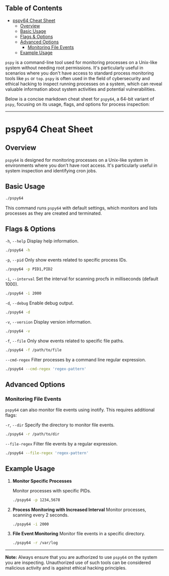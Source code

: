 ## Table of Contents

- [pspy64 Cheat Sheet](#pspy64\cheat\sheet)
  - [Overview](#Overview)
  - [Basic Usage](#Basic\Usage)
  - [Flags & Options](#Flags\&\Options)
  - [Advanced Options](#Advanced\Options)
    - [Monitoring File Events](#Monitoring\File\Events)
  - [Example Usage](#Example\Usage)

`pspy` is a command-line tool used for monitoring processes on a Unix-like system without needing root permissions. It's particularly useful in scenarios where you don't have access to standard process monitoring tools like `ps` or `top`. `pspy` is often used in the field of cybersecurity and ethical hacking to inspect running processes on a system, which can reveal valuable information about system activities and potential vulnerabilities.

Below is a concise markdown cheat sheet for `pspy64`, a 64-bit variant of `pspy`, focusing on its usage, flags, and options for process inspection:

---

# pspy64 Cheat Sheet

## Overview
`pspy64` is designed for monitoring processes on a Unix-like system in environments where you don’t have root access. It's particularly useful in system inspection and identifying cron jobs.

## Basic Usage

```bash
./pspy64
```

This command runs `pspy64` with default settings, which monitors and lists processes as they are created and terminated.

## Flags & Options

 `-h`, `--help`
Display help information.

```bash
./pspy64 -h
```

 `-p`, `--pid`
Only show events related to specific process IDs.

```bash
./pspy64 -p PID1,PID2
```

 `-i`, `--interval`
Set the interval for scanning procfs in milliseconds (default 1000).

```bash
./pspy64 -i 2000
```

 `-d`, `--debug`
Enable debug output.

```bash
./pspy64 -d
```

 `-v`, `--version`
Display version information.

```bash
./pspy64 -v
```

 `-f`, `--file`
Only show events related to specific file paths.

```bash
./pspy64 -f /path/to/file
```

 `--cmd-regex`
Filter processes by a command line regular expression.

```bash
./pspy64 --cmd-regex 'regex-pattern'
```

## Advanced Options

### Monitoring File Events
`pspy64` can also monitor file events using inotify. This requires additional flags:

 `-r`, `--dir`
Specify the directory to monitor file events.

```bash
./pspy64 -r /path/to/dir
```

 `--file-regex`
Filter file events by a regular expression.
```bash
./pspy64 --file-regex 'regex-pattern'
```

## Example Usage

1. **Monitor Specific Processes**

   Monitor processes with specific PIDs.
   ```bash
   ./pspy64 -p 1234,5678
   ```

2. **Process Monitoring with Increased Interval**
   Monitor processes, scanning every 2 seconds.
   ```bash
   ./pspy64 -i 2000
   ```

3. **File Event Monitoring**
   Monitor file events in a specific directory.
   ```bash
   ./pspy64 -r /var/log
   ```

---

**Note:** Always ensure that you are authorized to use `pspy64` on the system you are inspecting. Unauthorized use of such tools can be considered malicious activity and is against ethical hacking principles.